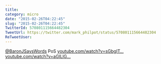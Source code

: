 ```yaml
---
title: 
category: micro
date: "2015-02-26T04:22:45"
slug: "2015-02-26T04:22:45"
TwitterId: 570801115664482304
TweetUrl: https://twitter.com/mark_philpot/status/570801115664482304
ReTweetUser: 
---
```


[@BaronJSaysWords](https://twitter.com/BaronJSaysWords) PoS [youtube.com/watch?v=sGbgIT…](https://www.youtube.com/watch?v=sGbgITz_KVY) [youtube.com/watch?v=aGILlG…](https://www.youtube.com/watch?v=aGILlGzW1Jc)